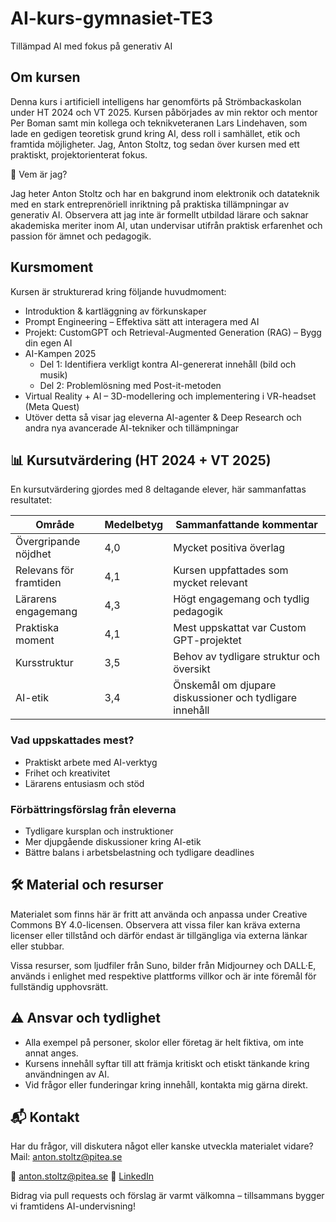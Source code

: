 # AI-kurs-gymnasiet-TE3
Tillämpad AI med fokus på generativ AI

## Om kursen
Denna kurs i artificiell intelligens har genomförts på Strömbackaskolan under HT 2024 och VT 2025. Kursen påbörjades av min rektor och mentor Per Boman samt min kollega och teknikveteranen Lars Lindehaven, som lade en gedigen teoretisk grund kring AI, dess roll i samhället, etik och framtida möjligheter. Jag, Anton Stoltz, tog sedan över kursen med ett praktiskt, projektorienterat fokus.

👤 Vem är jag?

Jag heter Anton Stoltz och har en bakgrund inom elektronik och datateknik med en stark entreprenöriell inriktning på praktiska tillämpningar av generativ AI. Observera att jag inte är formellt utbildad lärare och saknar akademiska meriter inom AI, utan undervisar utifrån praktisk erfarenhet och passion för ämnet och pedagogik.

## Kursmoment

Kursen är strukturerad kring följande huvudmoment:

* Introduktion & kartläggning av förkunskaper
* Prompt Engineering – Effektiva sätt att interagera med AI
* Projekt: CustomGPT och Retrieval-Augmented Generation (RAG) – Bygg din egen AI
* AI-Kampen 2025
  * Del 1: Identifiera verkligt kontra AI-genererat innehåll (bild och musik)
  * Del 2: Problemlösning med Post-it-metoden
* Virtual Reality + AI – 3D-modellering och implementering i VR-headset (Meta Quest)
* Utöver detta så visar jag eleverna AI-agenter & Deep Research och andra nya avancerade AI-tekniker och tillämpningar

## 📊 Kursutvärdering (HT 2024 + VT 2025)

En kursutvärdering gjordes med 8 deltagande elever, här sammanfattas resultatet:

| Område                 | Medelbetyg | Sammanfattande kommentar                                |
| ---------------------- | ---------- | ------------------------------------------------------- |
| Övergripande nöjdhet   | 4,0        | Mycket positiva överlag                                 |
| Relevans för framtiden | 4,1        | Kursen uppfattades som mycket relevant                  |
| Lärarens engagemang    | 4,3        | Högt engagemang och tydlig pedagogik                    |
| Praktiska moment       | 4,1        | Mest uppskattat var Custom GPT-projektet                |
| Kursstruktur           | 3,5        | Behov av tydligare struktur och översikt                |
| AI-etik                | 3,4        | Önskemål om djupare diskussioner och tydligare innehåll |

### Vad uppskattades mest?

* Praktiskt arbete med AI-verktyg
* Frihet och kreativitet
* Lärarens entusiasm och stöd

### Förbättringsförslag från eleverna

* Tydligare kursplan och instruktioner
* Mer djupgående diskussioner kring AI-etik
* Bättre balans i arbetsbelastning och tydligare deadlines

## 🛠️ Material och resurser

Materialet som finns här är fritt att använda och anpassa under Creative Commons BY 4.0-licensen. Observera att vissa filer kan kräva externa licenser eller tillstånd och därför endast är tillgängliga via externa länkar eller stubbar.

Vissa resurser, som ljudfiler från Suno, bilder från Midjourney och DALL·E, används i enlighet med respektive plattforms villkor och är inte föremål för fullständig upphovsrätt.

## ⚠️ Ansvar och tydlighet

* Alla exempel på personer, skolor eller företag är helt fiktiva, om inte annat anges.
* Kursens innehåll syftar till att främja kritiskt och etiskt tänkande kring användningen av AI.
* Vid frågor eller funderingar kring innehåll, kontakta mig gärna direkt.

## 📬 Kontakt
Har du frågor, vill diskutera något eller kanske utveckla materialet vidare?
Mail: anton.stoltz@pitea.se

📧 [anton.stoltz@pitea.se](mailto:anton.stoltz@pitea.se)
🔗 [LinkedIn](https://www.linkedin.com/in/anton-stoltz)

Bidrag via pull requests och förslag är varmt välkomna – tillsammans bygger vi framtidens AI-undervisning!
